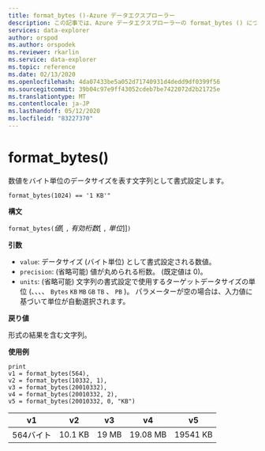 ```yaml
---
title: format_bytes ()-Azure データエクスプローラー
description: この記事では、Azure データエクスプローラーの format_bytes () について説明します。
services: data-explorer
author: orspod
ms.author: orspodek
ms.reviewer: rkarlin
ms.service: data-explorer
ms.topic: reference
ms.date: 02/13/2020
ms.openlocfilehash: 4da07433be5a052d71740931d4dedd9df0399f56
ms.sourcegitcommit: 39b04c97e9ff43052cdeb7be7422072d2b21725e
ms.translationtype: MT
ms.contentlocale: ja-JP
ms.lasthandoff: 05/12/2020
ms.locfileid: "83227370"
---
```

# <a name="format_bytes"></a>format_bytes()

数値をバイト単位のデータサイズを表す文字列として書式設定します。

```kusto
format_bytes(1024) == '1 KB'"
```

**構文**

`format_bytes(`*値*[ `,` *有効桁数*[ `,` *単位*]]`)`

**引数**

* `value`: データサイズ (バイト単位) として書式設定される数値。
* `precision`: (省略可能) 値が丸められる桁数。 (既定値は 0)。
* `units`: (省略可能) 文字列の書式設定で使用するターゲットデータサイズの単位 (、、、、 `Bytes` `KB` `MB` `GB` `TB` 、 `PB` )。 パラメーターが空の場合は、入力値に基づいて単位が自動選択されます。

**戻り値**

形式の結果を含む文字列。

**使用例**

<!-- csl: https://help.kusto.windows.net/Samples -->
```kusto
print 
v1 = format_bytes(564),
v2 = format_bytes(10332, 1),
v3 = format_bytes(20010332),
v4 = format_bytes(20010332, 2),
v5 = format_bytes(20010332, 0, "KB")
```

|v1|v2|v3|v4|v5|
|---|---|---|---|---|
|564バイト|10.1 KB|19 MB|19.08 MB|19541 KB|
